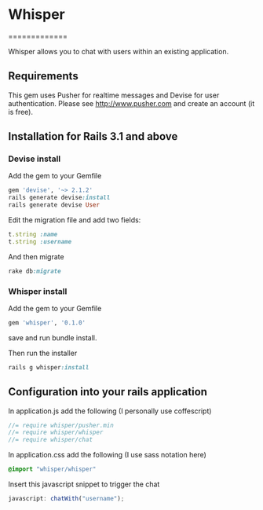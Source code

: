 # Whisper
=============

Whisper allows you to chat with users within an existing application.


## Requirements

This gem uses Pusher for realtime messages and Devise for user authentication.
Please see http://www.pusher.com and create an account (it is free).

## Installation for Rails 3.1 and above

### Devise install

Add the gem to your Gemfile

``` ruby
gem 'devise', '~> 2.1.2'
rails generate devise:install
rails generate devise User
```

Edit the migration file and add two fields:

``` ruby
t.string :name
t.string :username
```

And then migrate

``` ruby
rake db:migrate
```

### Whisper install

Add the gem to your Gemfile

``` ruby
gem 'whisper', '0.1.0'
```

save and run bundle install.

Then run the installer

``` ruby
rails g whisper:install
```

## Configuration into your rails application

In application.js add the following (I personally use coffescript)

``` javascript
//= require whisper/pusher.min
//= require whisper/whisper
//= require whisper/chat
```

In application.css add the following (I use sass notation here)

``` sass
@import "whisper/whisper"
```

Insert this javascript snippet to trigger the chat

``` javascript
javascript: chatWith("username");
```
